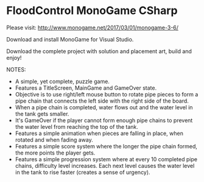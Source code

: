 # FloodControl MonoGame CSharp

Please visit: http://www.monogame.net/2017/03/01/monogame-3-6/

Download and install MonoGame for Visual Studio.

Download the complete project with solution and placement art, build and enjoy!

NOTES:
- A simple, yet complete, puzzle game.
- Features a TitleScreen, MainGame and GameOver state.
- Objective is to use right/left mouse button to rotate pipe pieces to form a pipe chain that connects the left side with the right side of the board.
- When a pipe chain is completed, water flows out and the water level in the tank gets smaller.
- It's GameOver if the player cannot form enough pipe chains to prevent the water level from reaching the top of the tank.
- Features a simple animation when pieces are falling in place, when rotated and when fading away.
- Features a simple score system where the longer the pipe chain formed, the more points the player gets.
- Features a simple progression system where at every 10 completed pipe chains, difficulty level increases. Each next level causes the water level in the tank to rise faster (creates a sense of urgency).
